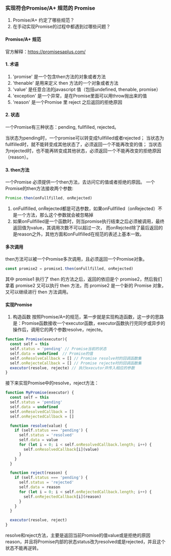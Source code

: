 ### 实现符合Promise/A+ 规范的 Promise

1. Promise/A+ 约定了哪些规范？
2. 在手动实现Promise的过程中都遇到过哪些问题？

#### Promise/A+ 规范

官方解释：https://promisesaplus.com/

#### 1. 术语

 1. 'promise' 是一个包含then方法的对象或者方法
 2. 'thenable' 是用来定义 then 方法的一个对象或者方法
 3. 'value' 是任意合法的javascript 值（包括undefined, thenable, promise）
 4. 'exception' 是一个异常，是在Promise里面可以用throw抛出来的值
 5. 'reason' 是一个Promise 里 reject 之后返回的拒绝原因

#### 2. 状态
  
  一个Promise有三种状态：pending, fullfilled, rejected。

  当状态为pending时，一个promise可以转变成fullfilled或者rejected；
  当状态为fullfilled时，就不能转变成其他状态了，必须返回一个不能再改变的值；
  当状态为rejected时，也不能再转变成其他状态，必须返回一个不能再改变的拒绝原因（reason）。

#### 3. then方法

  一个Promise 必须提供一个then方法，去访问它的值或者拒绝的原因。
  一个Promise的then方法接收两个参数:

  ```javascript
  Promise.then(onFullfilled, onRejected)
  ```

  1. onFullfilled, onRejected都是可选参数，如果onFullfilled（onRejected）不是一个方法，那么这个参数就会被忽略掉
  2. 如果onFullfilled是一个函数时，则当promise执行结束之后必须被调用，最终返回值为value，其调用次数不可以超过一次， 而onRejcted除了最后返回的是reason之外，其他方面和onFullfilled在规范的表述上基本一致。

#### 多次调用

  then方法可以被一个Promise多次调用，且必须返回一个Promise对象。

  ```javascript
  const promise2 = promise1.then(onFullfilled, onRejected)
  ```
其中 promise1 执行了 then 的方法之后，返回的依旧是个 promise2，然后我们拿着 promise2 又可以执行 then 方法，而 promise2 是一个新的 Promise 对象，又可以继续进行 then 方法调用。

#### 实现Promise

1. 构造函数
按照Promise/A+的规范，第一步就是实现构造函数，这一步的思路是：Promise函数接收一个executor函数，executor函数执行完同步或异步的操作后，调用它的两个参数resolve，rejecte。

```javascript
function Promise(executor){
  const self = this
  self.status = 'pending' // Promise当前的状态
  self.data = undefined  // Promise的值
  self.onResolveCallback = [] // Promise resolve时的回调函数集
  self.onRejecteCallback = [] // Promise rejecte时的回调函数集
  executor(resolve, rejecte) // 执行executor并传入相应的参数
}
```

接下来实现Promise中的resolve，reject方法：

```javascript
function MyPromise(executor) {
  const self = this
  self.status = 'pending'
  self.data = undefined
  self.onResolvedCallback = []
  self.onRejectedCallback = []

  function resolve(value) {
    if (self.status === 'pending') {
      self.status = 'resolved'
      self.data = value
      for (let i = 0; i < self.onResolvedCallback.length; i++) {
        self.onResolvedCallback[i](value)
      }
    }
  }

  function reject(reason) {
    if (self.status === 'pending') {
      self.status = 'rejected'
      self.data = reason
      for (let i = 0; i < self.onRejectedCallback.length; i++) {
        self.onRejectedCallback[i](reason)
      }
    }
  }

  executor(resolve, reject)
}
```
resolve和reject方法，主要是返回当前Promise的值value或是拒绝的原因reason，并且将Promise内部的状态status改为resolved或是rejected，并且这个状态不能再逆转。

